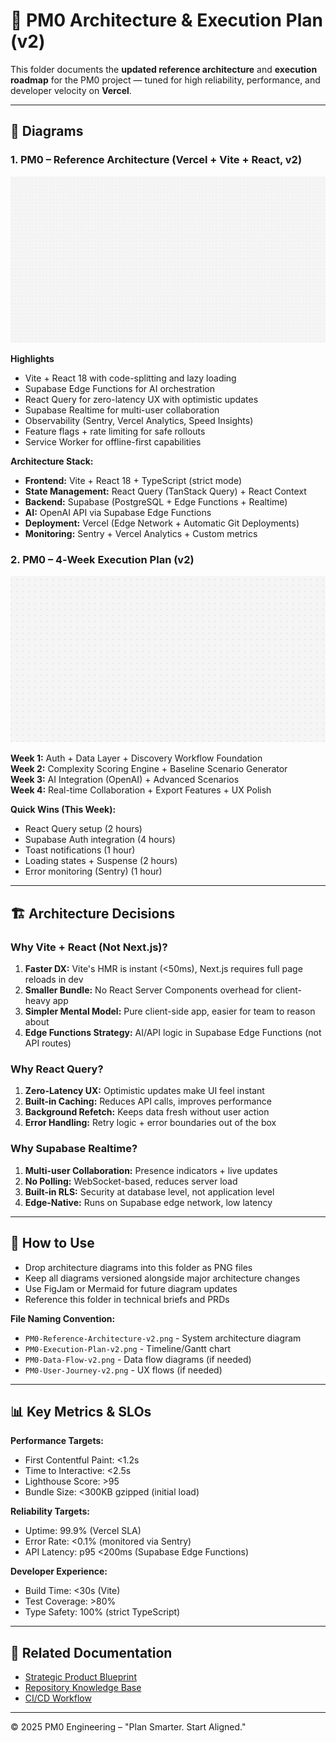# 🧠 PM0 Architecture & Execution Plan (v2)

This folder documents the **updated reference architecture** and **execution roadmap** for the PM0 project — tuned for high reliability, performance, and developer velocity on **Vercel**.

---

## 📘 Diagrams

### 1. PM0 – Reference Architecture (Vercel + Vite + React, v2)

![Reference Architecture](PM0-Reference-Architecture-v2.png)

**Highlights**
- Vite + React 18 with code-splitting and lazy loading
- Supabase Edge Functions for AI orchestration
- React Query for zero-latency UX with optimistic updates
- Supabase Realtime for multi-user collaboration
- Observability (Sentry, Vercel Analytics, Speed Insights)
- Feature flags + rate limiting for safe rollouts
- Service Worker for offline-first capabilities

**Architecture Stack:**
- **Frontend:** Vite + React 18 + TypeScript (strict mode)
- **State Management:** React Query (TanStack Query) + React Context
- **Backend:** Supabase (PostgreSQL + Edge Functions + Realtime)
- **AI:** OpenAI API via Supabase Edge Functions
- **Deployment:** Vercel (Edge Network + Automatic Git Deployments)
- **Monitoring:** Sentry + Vercel Analytics + Custom metrics

### 2. PM0 – 4‑Week Execution Plan (v2)

![Execution Plan](PM0-Execution-Plan-v2.png)

**Week 1:** Auth + Data Layer + Discovery Workflow Foundation  
**Week 2:** Complexity Scoring Engine + Baseline Scenario Generator  
**Week 3:** AI Integration (OpenAI) + Advanced Scenarios  
**Week 4:** Real-time Collaboration + Export Features + UX Polish

**Quick Wins (This Week):**
- React Query setup (2 hours)
- Supabase Auth integration (4 hours)
- Toast notifications (1 hour)
- Loading states + Suspense (2 hours)
- Error monitoring (Sentry) (1 hour)

---

## 🏗️ Architecture Decisions

### Why Vite + React (Not Next.js)?

1. **Faster DX:** Vite's HMR is instant (<50ms), Next.js requires full page reloads in dev
2. **Smaller Bundle:** No React Server Components overhead for client-heavy app
3. **Simpler Mental Model:** Pure client-side app, easier for team to reason about
4. **Edge Functions Strategy:** AI/API logic in Supabase Edge Functions (not API routes)

### Why React Query?

1. **Zero-Latency UX:** Optimistic updates make UI feel instant
2. **Built-in Caching:** Reduces API calls, improves performance
3. **Background Refetch:** Keeps data fresh without user action
4. **Error Handling:** Retry logic + error boundaries out of the box

### Why Supabase Realtime?

1. **Multi-user Collaboration:** Presence indicators + live updates
2. **No Polling:** WebSocket-based, reduces server load
3. **Built-in RLS:** Security at database level, not application level
4. **Edge-Native:** Runs on Supabase edge network, low latency

---

## 🧩 How to Use

- Drop architecture diagrams into this folder as PNG files
- Keep all diagrams versioned alongside major architecture changes
- Use FigJam or Mermaid for future diagram updates
- Reference this folder in technical briefs and PRDs

**File Naming Convention:**
- `PM0-Reference-Architecture-v2.png` - System architecture diagram
- `PM0-Execution-Plan-v2.png` - Timeline/Gantt chart
- `PM0-Data-Flow-v2.png` - Data flow diagrams (if needed)
- `PM0-User-Journey-v2.png` - UX flows (if needed)

---

## 📊 Key Metrics & SLOs

**Performance Targets:**
- First Contentful Paint: <1.2s
- Time to Interactive: <2.5s
- Lighthouse Score: >95
- Bundle Size: <300KB gzipped (initial load)

**Reliability Targets:**
- Uptime: 99.9% (Vercel SLA)
- Error Rate: <0.1% (monitored via Sentry)
- API Latency: p95 <200ms (Supabase Edge Functions)

**Developer Experience:**
- Build Time: <30s (Vite)
- Test Coverage: >80%
- Type Safety: 100% (strict TypeScript)

---

## 🔗 Related Documentation

- [Strategic Product Blueprint](../../PM0_Strategic_Product_Blueprint_v2.0.md)
- [Repository Knowledge Base](../../PM0_REPO_KNOWLEDGE_BASE.md)
- [CI/CD Workflow](../../.github/workflows/ci.yml)

---

© 2025 PM0 Engineering – "Plan Smarter. Start Aligned."


